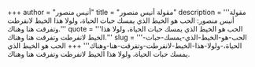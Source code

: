 +++
author = "أنيس منصور"
title = "مقولة أنيس منصور"
description = '''مقولة أنيس منصور: الحب هو الخيط الذي يمسك حبات الحياة، ولولا هذا الخيط لانفرطت وتفرقت هنا وهناك.'''
quote = '''الحب هو الخيط الذي يمسك حبات الحياة، ولولا هذا الخيط لانفرطت وتفرقت هنا وهناك.'''
slug = '''الحب-هو-الخيط-الذي-يمسك-حبات-الحياة،-ولولا-هذا-الخيط-لانفرطت-وتفرقت-هنا-وهناك'''
+++
الحب هو الخيط الذي يمسك حبات الحياة، ولولا هذا الخيط لانفرطت وتفرقت هنا وهناك.
